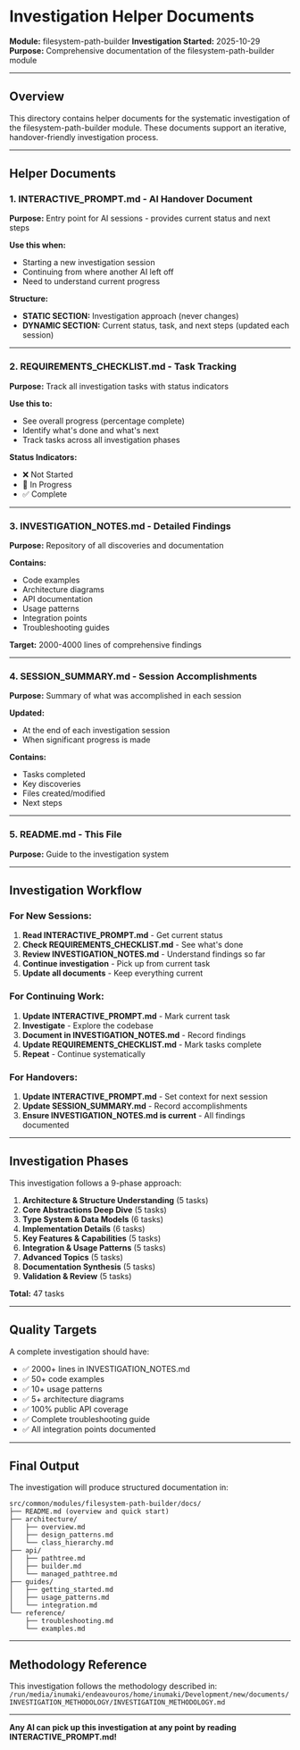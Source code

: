 # Investigation Helper Documents

**Module:** filesystem-path-builder
**Investigation Started:** 2025-10-29
**Purpose:** Comprehensive documentation of the filesystem-path-builder module

---

## Overview

This directory contains helper documents for the systematic investigation of the filesystem-path-builder module. These documents support an iterative, handover-friendly investigation process.

---

## Helper Documents

### 1. **INTERACTIVE_PROMPT.md** - AI Handover Document
**Purpose:** Entry point for AI sessions - provides current status and next steps

**Use this when:**
- Starting a new investigation session
- Continuing from where another AI left off
- Need to understand current progress

**Structure:**
- **STATIC SECTION:** Investigation approach (never changes)
- **DYNAMIC SECTION:** Current status, task, and next steps (updated each session)

---

### 2. **REQUIREMENTS_CHECKLIST.md** - Task Tracking
**Purpose:** Track all investigation tasks with status indicators

**Use this to:**
- See overall progress (percentage complete)
- Identify what's done and what's next
- Track tasks across all investigation phases

**Status Indicators:**
- ❌ Not Started
- 🔄 In Progress
- ✅ Complete

---

### 3. **INVESTIGATION_NOTES.md** - Detailed Findings
**Purpose:** Repository of all discoveries and documentation

**Contains:**
- Code examples
- Architecture diagrams
- API documentation
- Usage patterns
- Integration points
- Troubleshooting guides

**Target:** 2000-4000 lines of comprehensive findings

---

### 4. **SESSION_SUMMARY.md** - Session Accomplishments
**Purpose:** Summary of what was accomplished in each session

**Updated:**
- At the end of each investigation session
- When significant progress is made

**Contains:**
- Tasks completed
- Key discoveries
- Files created/modified
- Next steps

---

### 5. **README.md** - This File
**Purpose:** Guide to the investigation system

---

## Investigation Workflow

### For New Sessions:

1. **Read INTERACTIVE_PROMPT.md** - Get current status
2. **Check REQUIREMENTS_CHECKLIST.md** - See what's done
3. **Review INVESTIGATION_NOTES.md** - Understand findings so far
4. **Continue investigation** - Pick up from current task
5. **Update all documents** - Keep everything current

### For Continuing Work:

1. **Update INTERACTIVE_PROMPT.md** - Mark current task
2. **Investigate** - Explore the codebase
3. **Document in INVESTIGATION_NOTES.md** - Record findings
4. **Update REQUIREMENTS_CHECKLIST.md** - Mark tasks complete
5. **Repeat** - Continue systematically

### For Handovers:

1. **Update INTERACTIVE_PROMPT.md** - Set context for next session
2. **Update SESSION_SUMMARY.md** - Record accomplishments
3. **Ensure INVESTIGATION_NOTES.md is current** - All findings documented

---

## Investigation Phases

This investigation follows a 9-phase approach:

1. **Architecture & Structure Understanding** (5 tasks)
2. **Core Abstractions Deep Dive** (5 tasks)
3. **Type System & Data Models** (6 tasks)
4. **Implementation Details** (6 tasks)
5. **Key Features & Capabilities** (5 tasks)
6. **Integration & Usage Patterns** (5 tasks)
7. **Advanced Topics** (5 tasks)
8. **Documentation Synthesis** (5 tasks)
9. **Validation & Review** (5 tasks)

**Total:** 47 tasks

---

## Quality Targets

A complete investigation should have:

- ✅ 2000+ lines in INVESTIGATION_NOTES.md
- ✅ 50+ code examples
- ✅ 10+ usage patterns
- ✅ 5+ architecture diagrams
- ✅ 100% public API coverage
- ✅ Complete troubleshooting guide
- ✅ All integration points documented

---

## Final Output

The investigation will produce structured documentation in:

```
src/common/modules/filesystem-path-builder/docs/
├── README.md (overview and quick start)
├── architecture/
│   ├── overview.md
│   ├── design_patterns.md
│   └── class_hierarchy.md
├── api/
│   ├── pathtree.md
│   ├── builder.md
│   └── managed_pathtree.md
├── guides/
│   ├── getting_started.md
│   ├── usage_patterns.md
│   └── integration.md
└── reference/
    ├── troubleshooting.md
    └── examples.md
```

---

## Methodology Reference

This investigation follows the methodology described in:
`/run/media/inumaki/endeavouros/home/inumaki/Development/new/documents/INVESTIGATION_METHODOLOGY/INVESTIGATION_METHODOLOGY.md`

---

**Any AI can pick up this investigation at any point by reading INTERACTIVE_PROMPT.md!**

